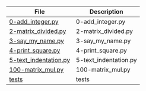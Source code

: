| File      | Description |
| ----------- | ----------- |
| [0-add_integer.py](https://github.com/busisoms/alx-higher_level_programming/blob/master/0x07-python-test_driven_development/0-add_integer.py) | 0-add_integer.py |
| [2-matrix_divided.py](https://github.com/busisoms/alx-higher_level_programming/blob/master/0x07-python-test_driven_development/2-matrix_divided.py) | 2-matrix_divided.py |
| [3-say_my_name.py](https://github.com/busisoms/alx-higher_level_programming/blob/master/0x07-python-test_driven_development/3-say_my_name.py) | 3-say_my_name.py |
| [4-print_square.py](https://github.com/busisoms/alx-higher_level_programming/blob/master/0x07-python-test_driven_development/4-print_square.py) | 4-print_square.py |
| [5-text_indentation.py](https://github.com/busisoms/alx-higher_level_programming/blob/master/0x07-python-test_driven_development/5-text_indentation.py) | 5-text_indentation.py |
| [100-matrix_mul.py](https://github.com/busisoms/alx-higher_level_programming/blob/master/0x07-python-test_driven_development/100-matrix_mul.py) | 100-matrix_mul.py |
| [tests](https://github.com/busisoms/alx-higher_level_programming/blob/master/0x07-python-test_driven_development/tests) | tests |


